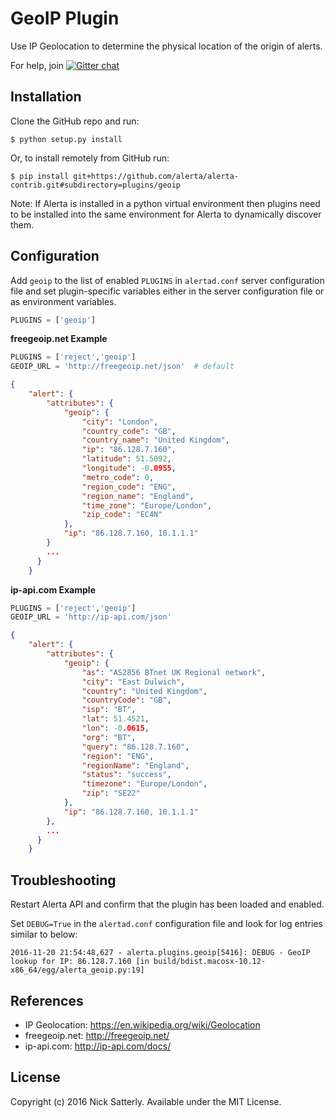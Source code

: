 GeoIP Plugin
============

Use IP Geolocation to determine the physical location of the origin of alerts.

For help, join [![Gitter chat](https://badges.gitter.im/alerta/chat.png)](https://gitter.im/alerta/chat)

Installation
------------

Clone the GitHub repo and run:

    $ python setup.py install

Or, to install remotely from GitHub run:

    $ pip install git+https://github.com/alerta/alerta-contrib.git#subdirectory=plugins/geoip

Note: If Alerta is installed in a python virtual environment then plugins
need to be installed into the same environment for Alerta to dynamically
discover them.

Configuration
-------------

Add `geoip` to the list of enabled `PLUGINS` in `alertad.conf` server
configuration file and set plugin-specific variables either in the
server configuration file or as environment variables.

```python
PLUGINS = ['geoip']
```

**freegeoip.net Example**

```python
PLUGINS = ['reject','geoip']
GEOIP_URL = 'http://freegeoip.net/json'  # default
```

```json
{
    "alert": {
        "attributes": {
            "geoip": {
                "city": "London",
                "country_code": "GB",
                "country_name": "United Kingdom",
                "ip": "86.128.7.160",
                "latitude": 51.5092,
                "longitude": -0.0955,
                "metro_code": 0,
                "region_code": "ENG",
                "region_name": "England",
                "time_zone": "Europe/London",
                "zip_code": "EC4N"
            },
            "ip": "86.128.7.160, 10.1.1.1"
        }
        ...
      }
    }
```

**ip-api.com Example**

```python
PLUGINS = ['reject','geoip']
GEOIP_URL = 'http://ip-api.com/json'
```

```json
{
    "alert": {
        "attributes": {
            "geoip": {
                "as": "AS2856 BTnet UK Regional network",
                "city": "East Dulwich",
                "country": "United Kingdom",
                "countryCode": "GB",
                "isp": "BT",
                "lat": 51.4521,
                "lon": -0.0615,
                "org": "BT",
                "query": "86.128.7.160",
                "region": "ENG",
                "regionName": "England",
                "status": "success",
                "timezone": "Europe/London",
                "zip": "SE22"
            },
            "ip": "86.128.7.160, 10.1.1.1"
        },
        ...
      }
    }
```

Troubleshooting
---------------

Restart Alerta API and confirm that the plugin has been loaded and enabled.

Set `DEBUG=True` in the `alertad.conf` configuration file and look for log
entries similar to below:

```
2016-11-20 21:54:48,627 - alerta.plugins.geoip[5416]: DEBUG - GeoIP lookup for IP: 86.128.7.160 [in build/bdist.macosx-10.12-x86_64/egg/alerta_geoip.py:19]
```

References
----------

  * IP Geolocation: https://en.wikipedia.org/wiki/Geolocation
  * freegeoip.net: http://freegeoip.net/
  * ip-api.com: http://ip-api.com/docs/

License
-------

Copyright (c) 2016 Nick Satterly. Available under the MIT License.

